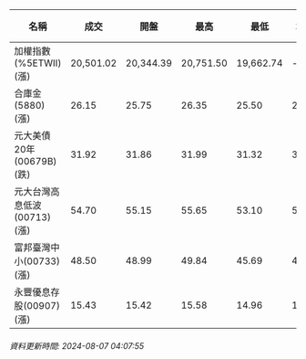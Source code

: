 | 名稱 | 成交 | 開盤 | 最高 | 最低 | 均價 | 成交金額(億) | 昨收 | 漲跌幅 | 漲跌 | 總量 | 昨量 | 振幅 |
| -------- | -------- | -------- | -------- |-------- | -------- | -------- |-------- |-------- |-------- | -------- | -------- |-------- |
|加權指數(%5ETWII) (漲)|20,501.02|20,344.39|20,751.50|19,662.74|-|6,406.21|19,830.88|3.38%|670.14|13,155,467|0|5.49%|
|合庫金(5880) (漲)|26.15|25.75|26.35|25.50|25.97|5.28|25.70|1.75%|0.45|20,328|29,587|3.31%|
|元大美債20年(00679B) (跌)|31.92|31.86|31.99|31.32|31.82|86.89|32.20|0.87%|0.28|273,041|292,726|2.08%|
|元大台灣高息低波(00713) (漲)|54.70|55.15|55.65|53.10|54.28|11.84|53.65|1.96%|1.05|21,812|44,281|4.75%|
|富邦臺灣中小(00733) (漲)|48.50|48.99|49.84|45.69|47.88|3.80|48.47|0.06%|0.03|7,947|5,993|8.56%|
|永豐優息存股(00907) (漲)|15.43|15.42|15.58|14.96|15.31|1.17|15.16|1.78%|0.27|7,671|8,272|4.09%|
###### 資料更新時間: 2024-08-07 04:07:55